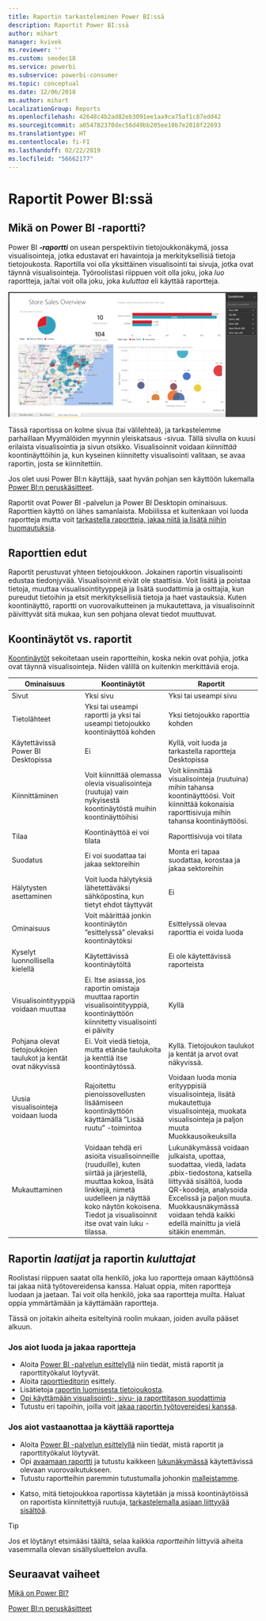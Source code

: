 ```yaml
---
title: Raportin tarkasteleminen Power BI:ssä
description: Raportit Power BI:ssä
author: mihart
manager: kvivek
ms.reviewer: ''
ms.custom: seodec18
ms.service: powerbi
ms.subservice: powerbi-consumer
ms.topic: conceptual
ms.date: 12/06/2018
ms.author: mihart
LocalizationGroup: Reports
ms.openlocfilehash: 42648c4b2ad82eb3091ee1aa9ca75af1c87edd42
ms.sourcegitcommit: a054782370dec56d49bb205ee10b7e2018f22693
ms.translationtype: HT
ms.contentlocale: fi-FI
ms.lasthandoff: 02/22/2019
ms.locfileid: "56662177"
---
```

# <a name="reports-in-power-bi"></a>Raportit Power BI:ssä
## <a name="what-is-a-power-bi-report"></a>Mikä on Power BI -raportti?
Power BI ***-raportti*** on usean perspektiivin tietojoukkonäkymä, jossa visualisointeja, jotka edustavat eri havaintoja ja merkityksellisiä tietoja tietojoukosta.  Raportilla voi olla yksittäinen visualisointi tai sivuja, jotka ovat täynnä visualisointeja. Työroolistasi riippuen voit olla joku, joka *luo* raportteja, ja/tai voit olla joku, joka *kuluttaa* eli käyttää raportteja.

![raporttisivu](./media/end-user-reports/reportview.png)

Tässä raportissa on kolme sivua (tai välilehteä), ja tarkastelemme parhaillaan Myymälöiden myynnin yleiskatsaus -sivua. Tällä sivulla on kuusi erilaista visualisointia ja sivun otsikko. Visualisoinnit voidaan *kiinnittää* koontinäyttöihin ja, kun kyseinen kiinnitetty visualisointi valitaan, se avaa raportin, josta se kiinnitettiin.

Jos olet uusi Power BI:n käyttäjä, saat hyvän pohjan sen käyttöön lukemalla [Power BI:n peruskäsitteet](end-user-basic-concepts.md).

Raportit ovat Power BI -palvelun ja Power BI Desktopin ominaisuus. Raporttien käyttö on lähes samanlaista. Mobiilissa et kuitenkaan voi luoda raportteja mutta voit [tarkastella raportteja, jakaa niitä ja lisätä niihin huomautuksia](mobile/mobile-reports-in-the-mobile-apps.md).

## <a name="advantages-of-reports"></a>Raporttien edut
Raportit perustuvat yhteen tietojoukkoon. Jokainen raportin visualisointi edustaa tiedonjyvää. Visualisoinnit eivät ole staattisia. Voit lisätä ja poistaa tietoja, muuttaa visualisointityyppejä ja lisätä suodattimia ja osittajia, kun pureudut tietoihin ja etsit merkityksellisiä tietoja ja haet vastauksia. Kuten koontinäyttö, raportti on vuorovaikutteinen ja mukautettava, ja visualisoinnit päivittyvät sitä mukaa, kun sen pohjana olevat tiedot muuttuvat.

## <a name="dashboards-versus-reports"></a>Koontinäytöt vs. raportit
[Koontinäytöt](end-user-dashboards.md) sekoitetaan usein raportteihin, koska nekin ovat pohjia, jotka ovat täynnä visualisointeja. Niiden välillä on kuitenkin merkittäviä eroja.  

| **Ominaisuus** | **Koontinäytöt** | **Raportit** |
| --- | --- | --- |
| Sivut |Yksi sivu |Yksi tai useampi sivu |
| Tietolähteet |Yksi tai useampi raportti ja yksi tai useampi tietojoukko koontinäyttöä kohden |Yksi tietojoukko raporttia kohden |
| Käytettävissä Power BI Desktopissa |Ei |Kyllä, voit luoda ja tarkastella raportteja Desktopissa |
| Kiinnittäminen |Voit kiinnittää olemassa olevia visualisointeja (ruutuja) vain nykyisestä koontinäytöstä muihin koontinäyttöihisi |Voit kiinnittää visualisointeja (ruutuina) mihin tahansa koontinäyttöösi. Voit kiinnittää kokonaisia raporttisivuja mihin tahansa koontinäyttöösi. |
| Tilaa |Koontinäyttöä ei voi tilata |Raporttisivuja voi tilata |
| Suodatus |Ei voi suodattaa tai jakaa sektoreihin |Monta eri tapaa suodattaa, korostaa ja jakaa sektoreihin |
| Hälytysten asettaminen |Voit luoda hälytyksiä lähetettäväksi sähköpostina, kun tietyt ehdot täyttyvät |Ei |
| Ominaisuus |Voit määrittää jonkin koontinäytön ”esittelyssä” olevaksi koontinäytöksi |Esittelyssä olevaa raporttia ei voida luoda |
| Kyselyt luonnollisella kielellä |Käytettävissä koontinäytöltä |Ei ole käytettävissä raporteista |
| Visualisointityyppiä voidaan muuttaa |Ei. Itse asiassa, jos raportin omistaja muuttaa raportin visualisointityyppiä, koontinäyttöön kiinnitetty visualisointi ei päivity |Kyllä |
| Pohjana olevat tietojoukkojen taulukot ja kentät ovat näkyvissä |Ei. Voit viedä tietoja, mutta etänäe taulukoita ja kenttiä itse koontinäytössä. |Kyllä. Tietojoukon taulukot ja kentät ja arvot ovat näkyvissä. |
| Uusia visualisointeja voidaan luoda |Rajoitettu pienoissovellusten lisäämiseen koontinäyttöön käyttämällä ”Lisää ruutu” -toimintoa |Voidaan luoda monia erityyppisiä visualisointeja, lisätä mukautettuja visualisointeja, muokata visualisointeja ja paljon muuta Muokkausoikeuksilla |
| Mukauttaminen |Voidaan tehdä eri asioita visualisoinneille (ruuduille), kuten siirtää ja järjestellä, muuttaa kokoa, lisätä linkkejä, nimetä uudelleen ja näyttää koko näytön kokoisena. Tiedot ja visualisoinnit itse ovat vain luku -tilassa. |Lukunäkymässä voidaan julkaista, upottaa, suodattaa, viedä, ladata .pbix-tiedostona, katsella liittyvää sisältöä, luoda QR-koodeja, analysoida Excelissä ja paljon muuta.  Muokkausnäkymässä voidaan tehdä kaikki edellä mainittu ja vielä sitäkin enemmän. |

## <a name="report-creators-and-report-consumers"></a>Raportin ***laatijat*** ja raportin ***kuluttajat***
Roolistasi riippuen saatat olla henkilö, joka luo raportteja omaan käyttöönsä tai jakaa niitä työtovereidensa kanssa. Haluat oppia, miten raportteja luodaan ja jaetaan. Tai voit olla henkilö, joka saa raportteja muilta. Haluat oppia ymmärtämään ja käyttämään raportteja.

Tässä on joitakin aiheita esiteltyinä roolin mukaan, joiden avulla pääset alkuun.

### <a name="if-you-will-be-creating-and-sharing-reports"></a>Jos aiot luoda ja jakaa raportteja
* Aloita [Power BI -palvelun esittelyllä](end-user-basic-concepts.md) niin tiedät, mistä raportit ja raporttityökalut löytyvät.
* Aloita [raporttieditorin](../service-the-report-editor-take-a-tour.md) esittely.
* Lisätietoja [raportin luomisesta tietojoukosta](../service-report-create-new.md).
* [Opi käyttämään visualisointi-, sivu- ja raporttitason suodattimia](end-user-report-filter.md)
* Tutustu eri tapoihin, joilla voit [jakaa raportin työtovereidesi kanssa](../service-share-dashboards.md).

### <a name="if-you-will-be-receiving-and-consuming-reports"></a>Jos aiot vastaanottaa ja käyttää raportteja
* Aloita [Power BI -palvelun esittelyllä](end-user-basic-concepts.md) niin tiedät, mistä raportit ja raporttityökalut löytyvät.
* Opi [avaamaan raportti](end-user-report-open.md) ja tutustu kaikkeen [lukunäkymässä](end-user-reading-view.md) käytettävissä olevaan vuorovaikutukseen.
* Tutustu raportteihin paremmin tutustumalla johonkin [malleistamme](../sample-tutorial-connect-to-the-samples.md).  
<!--* Don't need the report any more? You can [remove it](../service-delete.md).-->
* Katso, mitä tietojoukkoa raportissa käytetään ja missä koontinäytöissä on raportista kiinnitettyjä ruutuja, [tarkastelemalla asiaan liittyvää sisältöä](end-user-related.md).

> [!TIP]
> Jos et löytänyt etsimääsi täältä, selaa kaikkia *raportteihin* liittyviä aiheita vasemmalla olevan sisällysluettelon avulla.
> 
> 

## <a name="next-steps"></a>Seuraavat vaiheet
[Mikä on Power BI?](../power-bi-overview.md) 

[Power BI:n peruskäsitteet](end-user-basic-concepts.md)


